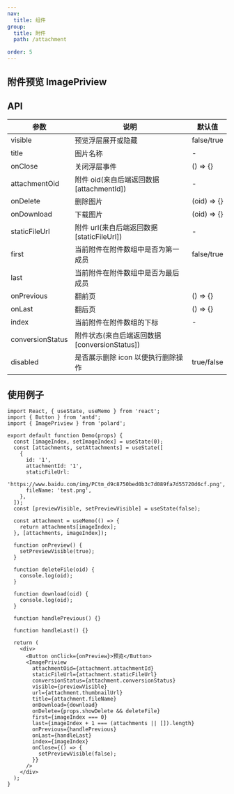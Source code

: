 ```yaml
---
nav:
  title: 组件
group:
  title: 附件
  path: /attachment

order: 5
---
```


## 附件预览 ImagePriview

## API

| 参数             | 说明                                         | 默认值      |
| ---------------- | -------------------------------------------- | ----------- |
| visible          | 预览浮层展开或隐藏                           | false/true  |
| title            | 图片名称                                     | -           |
| onClose          | 关闭浮层事件                                 | () => {}    |
| attachmentOid    | 附件 oid(来自后端返回数据[attachmentId])     | -           |
| onDelete         | 删除图片                                     | (oid) => {} |
| onDownload       | 下载图片                                     | (oid) => {} |
| staticFileUrl    | 附件 url(来自后端返回数据[staticFileUrl])    | -           |
| first            | 当前附件在附件数组中是否为第一成员           | false/true  |
| last             | 当前附件在附件数组中是否为最后成员           |
| onPrevious       | 翻前页                                       | () => {}    |
| onLast           | 翻后页                                       | () => {}    |
| index            | 当前附件在附件数组的下标                     | -           |
| conversionStatus | 附件状态(来自后端返回数据[conversionStatus]) |
| disabled         | 是否展示删除 icon 以便执行删除操作           | true/false  |

## 使用例子

```tsx
import React, { useState, useMemo } from 'react';
import { Button } from 'antd';
import { ImagePriview } from 'polard';

export default function Demo(props) {
  const [imageIndex, setImageIndex] = useState(0);
  const [attachments, setAttachments] = useState([
    {
      id: '1',
      attachmentId: '1',
      staticFileUrl:
        'https://www.baidu.com/img/PCtm_d9c8750bed0b3c7d089fa7d55720d6cf.png',
      fileName: 'test.png',
    },
  ]);
  const [previewVisible, setPreviewVisible] = useState(false);

  const attachment = useMemo(() => {
    return attachments[imageIndex];
  }, [attachments, imageIndex]);

  function onPreview() {
    setPreviewVisible(true);
  }

  function deleteFile(oid) {
    console.log(oid);
  }

  function download(oid) {
    console.log(oid);
  }

  function handlePrevious() {}

  function handleLast() {}

  return (
    <div>
      <Button onClick={onPreview}>预览</Button>
      <ImagePriview
        attachmentOid={attachment.attachmentId}
        staticFileUrl={attachment.staticFileUrl}
        conversionStatus={attachment.conversionStatus}
        visible={previewVisible}
        url={attachment.thumbnailUrl}
        title={attachment.fileName}
        onDownload={download}
        onDelete={props.showDelete && deleteFile}
        first={imageIndex === 0}
        last={imageIndex + 1 === (attachments || []).length}
        onPrevious={handlePrevious}
        onLast={handleLast}
        index={imageIndex}
        onClose={() => {
          setPreviewVisible(false);
        }}
      />
    </div>
  );
}
```

